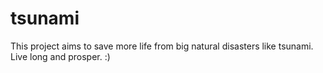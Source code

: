 # tsunami
This project aims to save more life from big natural disasters like tsunami. Live long and prosper. :)
